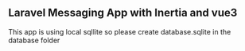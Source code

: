 
## Laravel Messaging App with Inertia and vue3 

This app is using local sqllite so please create database.sqlite in the database folder